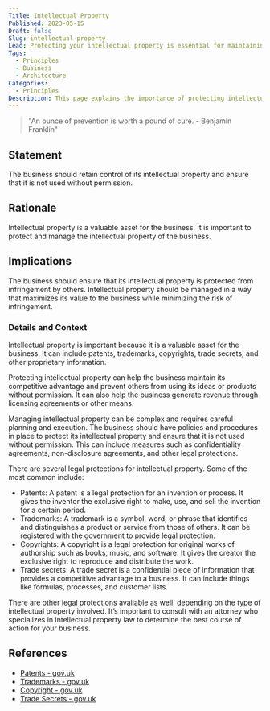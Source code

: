```yaml
---
Title: Intellectual Property
Published: 2023-05-15
Draft: false
Slug: intellectual-property
Lead: Protecting your intellectual property is essential for maintaining a competitive advantage and generating revenue
Tags:
  - Principles
  - Business
  - Architecture
Categories:
  - Principles
Description: This page explains the importance of protecting intellectual property and provides examples of legal protections for intellectual property.
---
```

> "An ounce of prevention is worth a pound of cure. - Benjamin Franklin"

## Statement

The business should retain control of its intellectual property and ensure that it is not used without permission.

## Rationale

Intellectual property is a valuable asset for the business. It is important to protect and manage the intellectual property of the business.

## Implications

The business should ensure that its intellectual property is protected from infringement by others. Intellectual property should be managed in a way that maximizes its value to the business while minimizing the risk of infringement.

### Details and Context

Intellectual property is important because it is a valuable asset for the business. It can include patents, trademarks, copyrights, trade secrets, and other proprietary information.

Protecting intellectual property can help the business maintain its competitive advantage and prevent others from using its ideas or products without permission. It can also help the business generate revenue through licensing agreements or other means.

Managing intellectual property can be complex and requires careful planning and execution. The business should have policies and procedures in place to protect its intellectual property and ensure that it is not used without permission. This can include measures such as confidentiality agreements, non-disclosure agreements, and other legal protections.

There are several legal protections for intellectual property. Some of the most common include:

* Patents: A patent is a legal protection for an invention or process. It gives the inventor the exclusive right to make, use, and sell the invention for a certain period.
* Trademarks: A trademark is a symbol, word, or phrase that identifies and distinguishes a product or service from those of others. It can be registered with the government to provide legal protection.
* Copyrights: A copyright is a legal protection for original works of authorship such as books, music, and software. It gives the creator the exclusive right to reproduce and distribute the work.
* Trade secrets: A trade secret is a confidential piece of information that provides a competitive advantage to a business. It can include things like formulas, processes, and customer lists.

There are other legal protections available as well, depending on the type of intellectual property involved. It’s important to consult with an attorney who specializes in intellectual property law to determine the best course of action for your business.

## References

* [Patents - gov.uk](https://www.gov.uk/guidance/patents)
* [Trademarks - gov.uk](https://www.gov.uk/register-a-trademark)
* [Copyright - gov.uk](https://www.gov.uk/copyright)
* [Trade Secrets - gov.uk](https://www.gov.uk/guidance/protect-your-trade-secrets)

